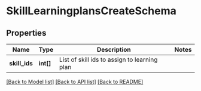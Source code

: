 # SkillLearningplansCreateSchema

## Properties
Name | Type | Description | Notes
------------ | ------------- | ------------- | -------------
**skill_ids** | **int[]** | List of skill ids to assign to learning plan | 

[[Back to Model list]](../README.md#documentation-for-models) [[Back to API list]](../README.md#documentation-for-api-endpoints) [[Back to README]](../README.md)


